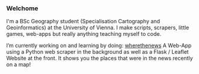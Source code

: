### Welchome

I'm a BSc Geography student (Specialisation Cartography and Geoinformatics) at the University of Vienna. I make scripts, scrapers, little games, web-apps but really anything teaching myself to code. 

I’m currently working on and learning by doing: [wherethenews](#https://github.com/ryepenchi/wherethenews)
A Web-App using a Python web scraper in the background as well as a Flask / Leaflet Website at the front. 
It shows you the places that were in the news recently on a map!
